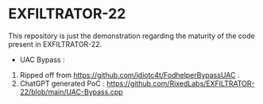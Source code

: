 # EXFILTRATOR-22

This repository is just the demonstration regarding the maturity of the code present in EXFILTRATOR-22. 


*  UAC Bypass :

1. Ripped off from https://github.com/idiotc4t/FodhelperBypassUAC .
2. ChatGPT generated PoC : https://github.com/RixedLabs/EXFILTRATOR-22/blob/main/UAC-Bypass.cpp
